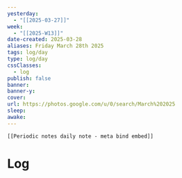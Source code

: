 ```yaml
---
yesterday: 
  - "[[2025-03-27]]"
week: 
  - "[[2025-W13]]" 
date-created: 2025-03-28
aliases: Friday March 28th 2025
tags: log/day
type: log/day
cssClasses:
  - log
publish: false
banner: 
banner-y: 
cover: 
url: https://photos.google.com/u/0/search/March%202025
sleep: 
awake:
---
```


```meta-bind-embed
[[Periodic notes daily note - meta bind embed]]
```

# Log